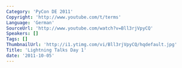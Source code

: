 ```yaml
---
Category: 'PyCon DE 2011'
Copyright: 'http://www.youtube.com/t/terms'
Language: 'German'
SourceUrl: 'http://www.youtube.com/watch?v=Bll3rjVpyCQ'
Speakers: []
Tags: []
ThumbnailUrl: 'http://i1.ytimg.com/vi/Bll3rjVpyCQ/hqdefault.jpg'
Title: 'Lightning Talks Day 1'
date: '2011-10-05'
---
```


